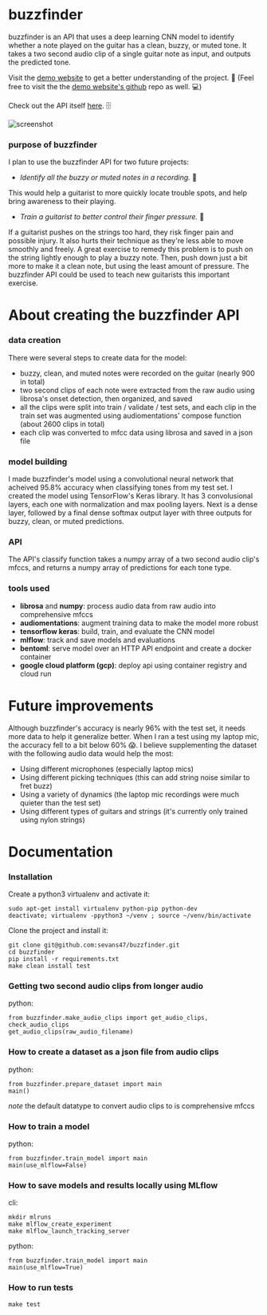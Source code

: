# buzzfinder
buzzfinder is an API that uses a deep learning CNN model to identify whether a note
played on the guitar has a clean, buzzy, or muted tone.  It takes a two second audio clip of a single guitar note as input, and outputs the predicted tone.

Visit the [demo website](https://sevans47-buzzfinder-web--buzzfinder-03cgkc.streamlit.app/) to get a better understanding of the project. 🚀
(Feel free to visit the the [demo website's github](https://github.com/sevans47/buzzfinder_web) repo as well. 💻)

Check out the API itself [here](https://buzzfinder-classifier-v2-mnvqg6klaa-uc.a.run.app/). 🗄️

![screenshot](buzzfinder_demo_site.jpg)

### purpose of buzzfinder

I plan to use the buzzfinder API for two future projects:

- *Identify all the buzzy or muted notes in a recording.* 🎤

This would help a guitarist to more quickly locate trouble spots, and help bring awareness to their playing.

- *Train a guitarist to better control their finger pressure.* 🤌

If a guitarist pushes on the strings too hard, they risk finger pain and possible injury. It also hurts their technique as they're less able to move smoothly and freely. A great exercise to remedy this problem is to push on the string lightly enough to play a buzzy note.  Then, push down just a bit more to make it a clean note, but using the least amount of pressure. The buzzfinder API could be used to teach new guitarists this important exercise.

# About creating the buzzfinder API
### data creation
There were several steps to create data for the model:
- buzzy, clean, and muted notes were recorded on the guitar (nearly 900 in total)
- two second clips of each note were extracted from the raw audio using librosa's onset detection, then organized, and saved
- all the clips were split into train / validate / test sets, and each clip in the train set was augmented using audiomentations' compose function (about 2600 clips in total)
- each clip was converted to mfcc data using librosa and saved in a json file

### model building
I made buzzfinder's model using a convolutional neural network that acheived 95.8% accuracy when classifying tones from my test set.
I created the model using TensorFlow's Keras library.  It has 3 convolusional layers, each one with normalization and max pooling layers. Next is a dense layer, followed by a final dense softmax output layer with three outputs for buzzy, clean, or muted predictions.

### API
The API's classify function takes a numpy array of a two second audio clip's mfccs, and returns a numpy array of predictions for each tone type.

### tools used
- **librosa** and **numpy**: process audio data from raw audio into comprehensive mfccs
- **audiomentations**: augment training data to make the model more robust
- **tensorflow keras**: build, train, and evaluate the CNN model
- **mlflow**: track and save models and evaluations
- **bentoml**: serve model over an HTTP API endpoint and create a docker container
- **google cloud platform (gcp)**: deploy api using container registry and cloud run

# Future improvements
Although buzzfinder's accuracy is nearly 96% with the test set, it needs more data to help it generalize better.  When I ran a test using my laptop mic, the accuracy fell to a bit below 60% 😱. I believe supplementing the dataset with the following audio data would help the most:
- Using different microphones (especially laptop mics)
- Using different picking techniques (this can add string noise similar to fret buzz)
- Using a variety of dynamics (the laptop mic recordings were much quieter than the test set)
- Using different types of guitars and strings (it's currently only trained using nylon strings)

# Documentation

### Installation
Create a python3 virtualenv and activate it:
```
sudo apt-get install virtualenv python-pip python-dev
deactivate; virtualenv -ppython3 ~/venv ; source ~/venv/bin/activate
```

Clone the project and install it:
```
git clone git@github.com:sevans47/buzzfinder.git
cd buzzfinder
pip install -r requirements.txt
make clean install test
```

### Getting two second audio clips from longer audio
python:
```
from buzzfinder.make_audio_clips import get_audio_clips, check_audio_clips
get_audio_clips(raw_audio_filename)
```

### How to create a dataset as a json file from audio clips
python:
```
from buzzfinder.prepare_dataset import main
main()
```
*note* the default datatype to convert audio clips to is comprehensive mfccs

### How to train a model
python:
```
from buzzfinder.train_model import main
main(use_mlflow=False)
```

### How to save models and results locally using MLflow
cli:
```
mkdir mlruns
make mlflow_create_experiment
make mlflow_launch_tracking_server
```

python:
```
from buzzfinder.train_model import main
main(use_mlflow=True)
```

### How to run tests
`make test`
